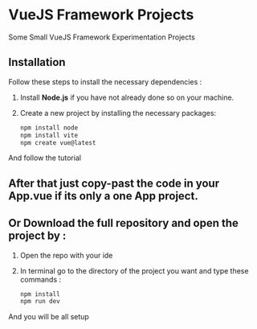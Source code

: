 # VueJS Framework Projects

Some Small VueJS Framework Experimentation Projects 

## Installation
Follow these steps to install the necessary dependencies :

1. Install **Node.js** if you have not already done so on your machine.
2. Create a new project by installing the necessary packages:

   ```bash
   npm install node
   npm install vite
   npm create vue@latest

And follow the tutorial

## After that just copy-past the code in your App.vue if its only a one App project.

## Or Download the full repository and open the project by :

1. Open the repo with your ide 
2. In terminal go to the directory of the project you want and type these commands :

   ```bash
   npm install
   npm run dev

And you will be all setup
